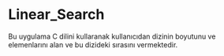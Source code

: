 # Linear_Search
Bu uygulama C dilini kullaranak kullanıcıdan dizinin boyutunu ve elemenlarını alan ve bu dizideki sırasını vermektedir.
